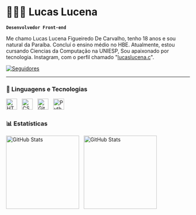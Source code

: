 # 👩🏻‍💻 Lucas Lucena 

**`Desenvolvedor Front-end`**

Me chamo Lucas Lucena Figueiredo De Carvalho, tenho 18 anos e sou natural da Paraíba. Concluí o ensino médio no HBE. Atualmente, estou cursando Ciencias da Computação na UNIESP, Sou apaixonado por tecnologia. Instagram, com o perfil chamado "[lucaslucena.c](https://www.instagram.com/lucaslucena.c/.__/)".

<p align="left">
    <a href="https://github.com/OliveiraStifler">
        <img 
            alt="Seguidores" 
            title="Me siga no GitHub" 
            src="https://custom-icon-badges.demolab.com/github/followers/OliveiraStifler?color=236ad3&labelColor=1155ba&style=for-the-badge&logo=github&label=Seguidores&logoColor=white"
        />
    </a>
</p>

---

### 🤖 Linguagens e Tecnologias

<img 
    align="left" 
    alt="HTML"
    title="HTML" 
    width="30px" 
    style="padding-right: 10px;" 
    src="https://cdn.jsdelivr.net/gh/devicons/devicon@latest/icons/html5/html5-original.svg" 
/>
<img 
    align="left" 
    alt="CSS" 
    title="CSS"
    width="30px" 
    style="padding-right: 10px;" 
    src="https://cdn.jsdelivr.net/gh/devicons/devicon@latest/icons/css3/css3-original.svg" 
/>

<img 
    align="left" 
    alt="Git" 
    title="Git"
    width="30px" 
    style="padding-right: 10px;" 
    src="https://cdn.jsdelivr.net/gh/devicons/devicon@latest/icons/git/git-original.svg" 
/>
<img 
    align="left" 
    alt="Python" 
    title="Python"
    width="30px" 
    style="padding-right: 10px;" 
    src="https://cdn.jsdelivr.net/gh/devicons/devicon@latest/icons/python/python-original.svg" 
/>

<br/>
<br/>

### 📊 Estatísticas

<p>
  <img 
    align="left" 
    alt="GitHub Stats" 
    height="200" 
    style="padding-right: 10px;" 
    src="https://github-readme-stats.vercel.app/api?username=OliveiraStefler&show_icons=true&theme=tokyonight&include_all_commits=true&locale=pt-br" 
  />

<img 
      align="left" 
      alt="GitHub Stats" 
      height="200" 
      src="https://github-readme-stats.vercel.app/api/top-langs/?username=LucasLucena&theme=tokyonight&layout=compact&custom_title=Tecnologias&langs_count=9" 
  />

</p>
